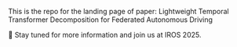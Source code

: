 This is the repo for the landing page of paper: Lightweight Temporal Transformer Decomposition for Federated Autonomous Driving

🌟 Stay tuned for more information and join us at IROS 2025.
